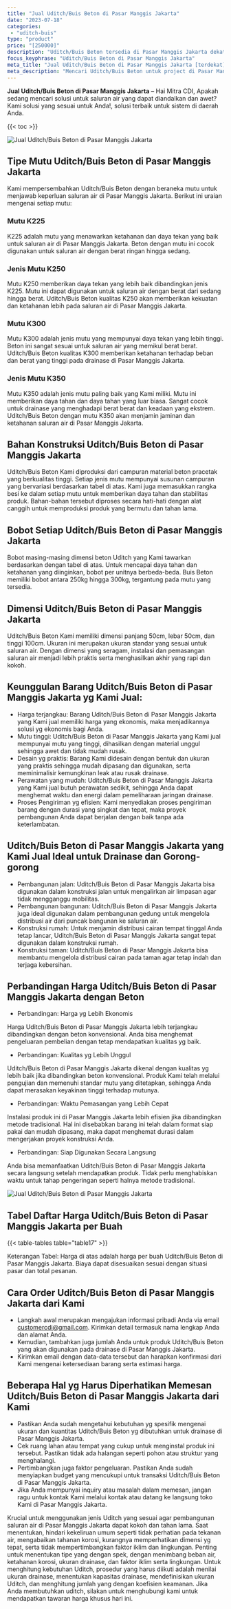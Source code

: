 ```yaml
---
title: "Jual Uditch/Buis Beton di Pasar Manggis Jakarta"
date: "2023-07-18"
categories:
 - "uditch-buis"
type: "product"
price: "[250000]"
description: "Uditch/Buis Beton tersedia di Pasar Manggis Jakarta dekat. Uditch/Buis Beton ini sering dipakai dalam proyek konstruksi sebagai drainase yang handal dan optimal. Silakan kontak kami untuk informasi lebih lanjut."
focus_keyphrase: "Uditch/Buis Beton di Pasar Manggis Jakarta"
meta_title: "Jual Uditch/Buis Beton di Pasar Manggis Jakarta [terdekat] - CDI"
meta_description: "Mencari Uditch/Buis Beton untuk project di Pasar Manggis Jakarta? Kami menyediakan Uditch/Buis Beton berkualitas untuk konstruksi drainase. Dapatkan penawaran terbaik sekarang."
---
```


**Jual Uditch/Buis Beton di Pasar Manggis Jakarta** – Hai Mitra CDI, Apakah sedang mencari solusi untuk saluran air yang dapat diandalkan dan awet? Kami solusi yang sesuai untuk Anda!, solusi terbaik untuk sistem di daerah Anda.

{{< toc >}}

![Jual Uditch/Buis Beton di Pasar Manggis Jakarta](/images/uditch-buis/uditch-beton-08.jpg)

## Tipe Mutu Uditch/Buis Beton di Pasar Manggis Jakarta

Kami mempersembahkan Uditch/Buis Beton dengan beraneka mutu untuk menjawab keperluan saluran air di Pasar Manggis Jakarta. Berikut ini uraian mengenai setiap mutu:

### Mutu K225

K225 adalah mutu yang menawarkan ketahanan dan daya tekan yang baik untuk saluran air di Pasar Manggis Jakarta. Beton dengan mutu ini cocok digunakan untuk saluran air dengan berat ringan hingga sedang.

### Jenis Mutu K250

Mutu K250 memberikan daya tekan yang lebih baik dibandingkan jenis K225. Mutu ini dapat digunakan untuk saluran air dengan berat dari sedang hingga berat. Uditch/Buis Beton kualitas K250 akan memberikan kekuatan dan ketahanan lebih pada saluran air di Pasar Manggis Jakarta.

### Mutu K300

Mutu K300 adalah jenis mutu yang mempunyai daya tekan yang lebih tinggi. Beton ini sangat sesuai untuk saluran air yang memikul berat berat. Uditch/Buis Beton kualitas K300 memberikan ketahanan terhadap beban dan berat yang tinggi pada drainase di Pasar Manggis Jakarta.

### Jenis Mutu K350

Mutu K350 adalah jenis mutu paling baik yang Kami miliki. Mutu ini memberikan daya tahan dan daya tahan yang luar biasa. Sangat cocok untuk drainase yang menghadapi berat berat dan keadaan yang ekstrem. Uditch/Buis Beton dengan mutu K350 akan menjamin jaminan dan ketahanan saluran air di Pasar Manggis Jakarta.

## Bahan Konstruksi Uditch/Buis Beton di Pasar Manggis Jakarta

Uditch/Buis Beton Kami diproduksi dari campuran material beton pracetak yang berkualitas tinggi. Setiap jenis mutu mempunyai susunan campuran yang bervariasi berdasarkan tabel di atas. Kami juga memasukkan rangka besi ke dalam setiap mutu untuk memberikan daya tahan dan stabilitas produk. Bahan-bahan tersebut diproses secara hati-hati dengan alat canggih untuk memproduksi produk yang bermutu dan tahan lama.

## Bobot Setiap Uditch/Buis Beton di Pasar Manggis Jakarta

Bobot masing-masing dimensi beton Uditch yang Kami tawarkan berdasarkan dengan tabel di atas. Untuk mencapai daya tahan dan ketahanan yang diinginkan, bobot per unitnya berbeda-beda. Buis Beton memiliki bobot antara 250kg hingga 300kg, tergantung pada mutu yang tersedia.

## Dimensi Uditch/Buis Beton di Pasar Manggis Jakarta

Uditch/Buis Beton Kami memiliki dimensi panjang 50cm, lebar 50cm, dan tinggi 100cm. Ukuran ini merupakan ukuran standar yang sesuai untuk saluran air. Dengan dimensi yang seragam, instalasi dan pemasangan saluran air menjadi lebih praktis serta menghasilkan akhir yang rapi dan kokoh.

## Keunggulan Barang Uditch/Buis Beton di Pasar Manggis Jakarta yg Kami Jual:

*   Harga terjangkau: Barang Uditch/Buis Beton di Pasar Manggis Jakarta yang Kami jual memiliki harga yang ekonomis, maka menjadikannya solusi yg ekonomis bagi Anda.
*   Mutu tinggi: Uditch/Buis Beton di Pasar Manggis Jakarta yang Kami jual mempunyai mutu yang tinggi, dihasilkan dengan material unggul sehingga awet dan tidak mudah rusak.
*   Desain yg praktis: Barang Kami didesain dengan bentuk dan ukuran yang praktis sehingga mudah dipasang dan digunakan, serta meminimalisir kemungkinan leak atau rusak drainase.
*   Perawatan yang mudah: Uditch/Buis Beton di Pasar Manggis Jakarta yang Kami jual butuh perawatan sedikit, sehingga Anda dapat menghemat waktu dan energi dalam pemeliharaan jaringan drainase.
*   Proses Pengiriman yg efisien: Kami menyediakan proses pengiriman barang dengan durasi yang singkat dan tepat, maka proyek pembangunan Anda dapat berjalan dengan baik tanpa ada keterlambatan.

## Uditch/Buis Beton di Pasar Manggis Jakarta yang Kami Jual Ideal untuk Drainase dan Gorong-gorong

*   Pembangunan jalan: Uditch/Buis Beton di Pasar Manggis Jakarta bisa digunakan dalam konstruksi jalan untuk mengalirkan air limpasan agar tidak mengganggu mobilitas.
*   Pembangunan bangunan: Uditch/Buis Beton di Pasar Manggis Jakarta juga ideal digunakan dalam pembangunan gedung untuk mengelola distribusi air dari puncak bangunan ke saluran air.
*   Konstruksi rumah: Untuk menjamin distribusi cairan tempat tinggal Anda tetap lancar, Uditch/Buis Beton di Pasar Manggis Jakarta sangat tepat digunakan dalam konstruksi rumah.
*   Konstruksi taman: Uditch/Buis Beton di Pasar Manggis Jakarta bisa membantu mengelola distribusi cairan pada taman agar tetap indah dan terjaga kebersihan.

## Perbandingan Harga Uditch/Buis Beton di Pasar Manggis Jakarta dengan Beton

*   Perbandingan: Harga yg Lebih Ekonomis

Harga Uditch/Buis Beton di Pasar Manggis Jakarta lebih terjangkau dibandingkan dengan beton konvensional. Anda bisa menghemat pengeluaran pembelian dengan tetap mendapatkan kualitas yg baik.
*   Perbandingan: Kualitas yg Lebih Unggul

Uditch/Buis Beton di Pasar Manggis Jakarta dikenal dengan kualitas yg lebih baik jika dibandingkan beton konvensional. Produk Kami telah melalui pengujian dan memenuhi standar mutu yang ditetapkan, sehingga Anda dapat merasakan keyakinan tinggi terhadap mutunya.
*   Perbandingan: Waktu Pemasangan yang Lebih Cepat

Instalasi produk ini di Pasar Manggis Jakarta lebih efisien jika dibandingkan metode tradisional. Hal ini disebabkan barang ini telah dalam format siap pakai dan mudah dipasang, maka dapat menghemat durasi dalam mengerjakan proyek konstruksi Anda.
*   Perbandingan: Siap Digunakan Secara Langsung

Anda bisa memanfaatkan Uditch/Buis Beton di Pasar Manggis Jakarta secara langsung setelah mendapatkan produk. Tidak perlu menghabiskan waktu untuk tahap pengeringan seperti halnya metode tradisional.

![Jual Uditch/Buis Beton di Pasar Manggis Jakarta](/images/uditch-buis/buis-beton-04.jpg)

## Tabel Daftar Harga Uditch/Buis Beton di Pasar Manggis Jakarta per Buah

{{< table-tables table="table17" >}}

Keterangan Tabel: Harga di atas adalah harga per buah Uditch/Buis Beton di Pasar Manggis Jakarta. Biaya dapat disesuaikan sesuai dengan situasi pasar dan total pesanan.

## Cara Order Uditch/Buis Beton di Pasar Manggis Jakarta dari Kami

*   Langkah awal merupakan mengajukan informasi pribadi Anda via email customercdi@gmail.com. Kirimkan detail termasuk nama lengkap Anda dan alamat Anda.
*   Kemudian, tambahkan juga jumlah Anda untuk produk Uditch/Buis Beton yang akan digunakan pada drainase di Pasar Manggis Jakarta.
*   Kirimkan email dengan data-data tersebut dan harapkan konfirmasi dari Kami mengenai ketersediaan barang serta estimasi harga.

## Beberapa Hal yg Harus Diperhatikan Memesan Uditch/Buis Beton di Pasar Manggis Jakarta dari Kami

*   Pastikan Anda sudah mengetahui kebutuhan yg spesifik mengenai ukuran dan kuantitas Uditch/Buis Beton yg dibutuhkan untuk drainase di Pasar Manggis Jakarta.
*   Cek ruang lahan atau tempat yang cukup untuk menginstal produk ini tersebut. Pastikan tidak ada halangan seperti pohon atau struktur yang menghalangi.
*   Pertimbangkan juga faktor pengeluaran. Pastikan Anda sudah menyiapkan budget yang mencukupi untuk transaksi Uditch/Buis Beton di Pasar Manggis Jakarta.
*   Jika Anda mempunyai inquiry atau masalah dalam memesan, jangan ragu untuk kontak Kami melalui kontak atau datang ke langsung toko Kami di Pasar Manggis Jakarta.

Krucial untuk menggunakan jenis Uditch yang sesuai agar pembangunan saluran air di Pasar Manggis Jakarta dapat kokoh dan tahan lama. Saat menentukan, hindari kekeliruan umum seperti tidak perhatian pada tekanan air, mengabaikan tahanan korosi, kurangnya memperhatikan dimensi yg tepat, serta tidak mempertimbangkan faktor iklim dan lingkungan. Penting untuk menentukan tipe yang dengan spek, dengan menimbang beban air, ketahanan korosi, ukuran drainase, dan faktor iklim serta lingkungan. Untuk menghitung kebutuhan Uditch, prosedur yang harus diikuti adalah menilai ukuran drainase, menentukan kapasitas drainase, mendefinisikan ukuran Uditch, dan menghitung jumlah yang dengan koefisien keamanan. Jika Anda membutuhkan uditch, silakan untuk menghubungi kami untuk mendapatkan tawaran harga khusus hari ini.